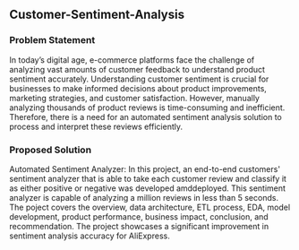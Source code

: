 ## Customer-Sentiment-Analysis
### Problem Statement
In today’s digital age, e-commerce platforms face the challenge of analyzing vast amounts
of customer feedback to understand product sentiment accurately. Understanding customer
sentiment is crucial for businesses to make informed decisions about product improvements,
marketing strategies, and customer satisfaction. However, manually analyzing thousands of
product reviews is time-consuming and inefficient. Therefore, there is a need for an automated
sentiment analysis solution to process and interpret these reviews efficiently.

### Proposed Solution
Automated Sentiment Analyzer: In this project, an end-to-end customers' sentiment analyzer that is able to take each customer review and classify it as either positive or negative was developed amddeployed. This sentiment analyzer is capable of analyzing a million reviews in less than 5 seconds. 
The poject covers the overview, data architecture, ETL process, EDA, model development, product performance, business impact, conclusion, and recommendation. The project showcases a significant improvement in sentiment analysis accuracy for AliExpress.

